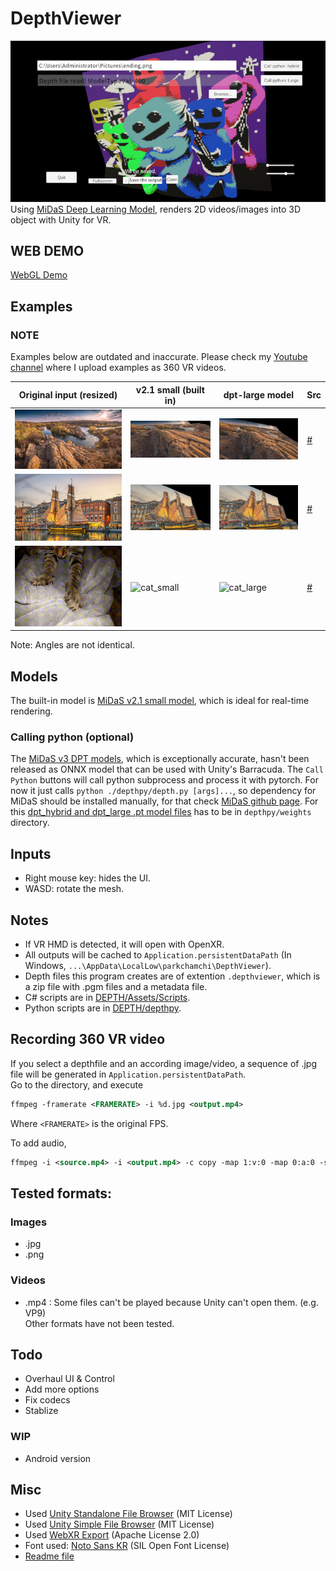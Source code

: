 # DepthViewer
![vvvvvv3d](./examples/vvvvvv3d.jpg) \
Using [MiDaS Deep Learning Model](https://github.com/isl-org/MiDaS), renders 2D videos/images into 3D object with Unity for VR.

## WEB DEMO
[WebGL Demo](https://parkchamchi.github.io/DepthViewer/)

## Examples

### NOTE
Examples below are outdated and inaccurate. Please check my [Youtube channel](https://www.youtube.com/channel/UC5Y-dNipzBQOgA-r5PeAOjw) where I upload examples as 360 VR videos.

| Original input (resized) | v2.1 small (built in) | dpt-large model | Src |
| --- | --- | --- | --- |
| ![landscape_orig](./examples/landscape_orig.jpg) | ![landscape_small](./examples/landscape_small.jpg) | ![landscape_large](./examples/landscape_large.jpg) | [#](https://commons.wikimedia.org/wiki/File:%D0%9F%D0%B0%D0%BD%D0%BE%D1%80%D0%B0%D0%BC%D0%B0_%D0%86%D0%BD%D1%82%D0%B5%D0%B3%D1%80%D0%B0%D0%BB%D1%83.jpg) |
| ![boat_orig](./examples/boat_orig.jpg) | ![boat_small](./examples/boat_small.jpg) | ![boat_large](./examples/boat_large.jpg) | [#](https://commons.wikimedia.org/wiki/File:Escale_%C3%A0_S%C3%A8te_2022_D.jpg) |
| ![cat_orig](./examples/cat_orig.gif) | ![cat_small](./examples/cat_small.gif) | ![cat_large](./examples/cat_large.gif) | [#](https://commons.wikimedia.org/wiki/File:Cat_kneading_blanket.gk.webm) |
Note: Angles are not identical.

## Models
The built-in model is [MiDaS v2.1 small model](https://github.com/isl-org/MiDaS/releases/tag/v2_1), which is ideal for real-time rendering.

### Calling python (optional)
The [MiDaS v3 DPT models](https://github.com/isl-org/MiDaS), which is exceptionally accurate, hasn't been released as ONNX model that can be used with Unity's Barracuda.
The `Call Python` buttons will call python subprocess and process it with pytorch. 
For now it just calls `python ./depthpy/depth.py [args]...`, so dependency for MiDaS should be installed manually, for that check [MiDaS github page](https://github.com/isl-org/MiDaS). 
For this [dpt_hybrid and dpt_large .pt model files](https://github.com/isl-org/MiDaS#setup) has to be in `depthpy/weights` directory.

## Inputs
- Right mouse key: hides the UI.
- WASD: rotate the mesh.

## Notes
- If VR HMD is detected, it will open with OpenXR.
- All outputs will be cached to `Application.persistentDataPath` (In Windows, `...\AppData\LocalLow\parkchamchi\DepthViewer`).
- Depth files this program creates are of extention `.depthviewer`, which is a zip file with .pgm files and a metadata file.
- C# scripts are in [DEPTH/Assets/Scripts](DEPTH/Assets/Scripts).
- Python scripts are in [DEPTH/depthpy](DEPTH/depthpy).

## Recording 360 VR video
If you select a depthfile and an according image/video, a sequence of .jpg file will be generated in `Application.persistentDataPath`. \
Go to the directory, and execute
```xml
ffmpeg -framerate <FRAMERATE> -i %d.jpg <output.mp4>
```
Where `<FRAMERATE>` is the original FPS. 

To add audio,
```xml
ffmpeg -i <source.mp4> -i <output.mp4> -c copy -map 1:v:0 -map 0:a:0 -shortest <output_w_audio.mp4>
```

## Tested formats:
### Images
- .jpg
- .png

### Videos
- .mp4 : 
Some files can't be played because Unity can't open them. (e.g. VP9) \
Other formats have not been tested.

## Todo
- Overhaul UI & Control
- Add more options
- Fix codecs
- Stablize

### WIP
- Android version

## Misc
- Used [Unity Standalone File Browser](https://github.com/gkngkc/UnityStandaloneFileBrowser) (MIT License)
- Used [Unity Simple File Browser](https://github.com/yasirkula/UnitySimpleFileBrowser) (MIT License)
- Used [WebXR Export](https://github.com/De-Panther/unity-webxr-export) (Apache License 2.0)
- Font used: [Noto Sans KR](https://fonts.google.com/noto/specimen/Noto+Sans+KR) (SIL Open Font License)
- [Readme file](DEPTH/Assets/Assets/README.txt)